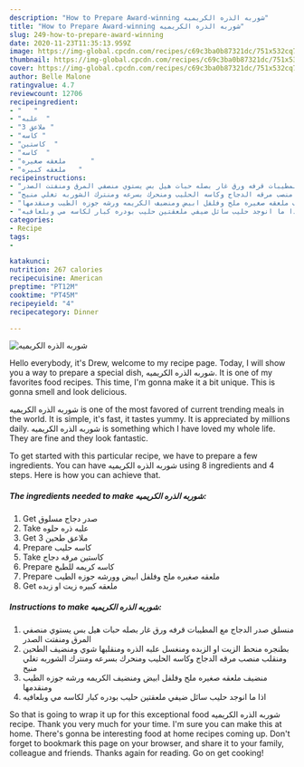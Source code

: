 ```yaml
---
description: "How to Prepare Award-winning شوربه الذره الكريميه"
title: "How to Prepare Award-winning شوربه الذره الكريميه"
slug: 249-how-to-prepare-award-winning
date: 2020-11-23T11:35:13.959Z
image: https://img-global.cpcdn.com/recipes/c69c3ba0b87321dc/751x532cq70/الصورة-الرئيسية-لوصفةشوربه-الذره-الكريميه.jpg
thumbnail: https://img-global.cpcdn.com/recipes/c69c3ba0b87321dc/751x532cq70/الصورة-الرئيسية-لوصفةشوربه-الذره-الكريميه.jpg
cover: https://img-global.cpcdn.com/recipes/c69c3ba0b87321dc/751x532cq70/الصورة-الرئيسية-لوصفةشوربه-الذره-الكريميه.jpg
author: Belle Malone
ratingvalue: 4.7
reviewcount: 12706
recipeingredient:
- "   "
- "علبه  "
- "3 ملاعق "
- "كاسه "
- "كاستين  "
- "كاسه  "
- "ملعقه صغيره      "
- "ملعقه كبيره   "
recipeinstructions:
- "منسلق صدر الدجاج مع المطيبات قرفه ورق غار بصله حبات هيل بس يستوي منصفي المرق ومنفتت الصدر"
- "بطنجره منحط الزيت او الزبده ومنغسل علبه الذره ومنقلبها شوي ومنضيف الطحين ومنقلب منصب مرقه الدجاج وكاسه الحليب ومنحرك بسرعه ومنترك الشوربه تغلي منيح"
- "منضيف ملعقه صغيره ملح وفلفل ابيض ومنضيف الكريمه ورشه جوزه الطيب ومنقدمها"
- "اذا ما انوجد حليب سائل ضيفي ملعقتين حليب بودره كبار لكاسه مي وبلعافيه"
categories:
- Recipe
tags:
- 

katakunci:  
nutrition: 267 calories
recipecuisine: American
preptime: "PT12M"
cooktime: "PT45M"
recipeyield: "4"
recipecategory: Dinner

---
```



![شوربه الذره الكريميه](https://img-global.cpcdn.com/recipes/c69c3ba0b87321dc/751x532cq70/الصورة-الرئيسية-لوصفةشوربه-الذره-الكريميه.jpg)

Hello everybody, it's Drew, welcome to my recipe page. Today, I will show you a way to prepare a special dish, شوربه الذره الكريميه. It is one of my favorites food recipes. This time, I'm gonna make it a bit unique. This is gonna smell and look delicious.



شوربه الذره الكريميه is one of the most favored of current trending meals in the world. It is simple, it's fast, it tastes yummy. It is appreciated by millions daily. شوربه الذره الكريميه is something which I have loved my whole life. They are fine and they look fantastic.


To get started with this particular recipe, we have to prepare a few ingredients. You can have شوربه الذره الكريميه using 8 ingredients and 4 steps. Here is how you can achieve that.

<!--inarticleads1-->

##### The ingredients needed to make شوربه الذره الكريميه:

1. Get  صدر دجاج مسلوق
1. Take علبه ذره حلوه
1. Get 3 ملاعق طحين
1. Prepare كاسه حليب
1. Take كاستين مرقه دجاج
1. Prepare كاسه كريمه للطبخ
1. Prepare ملعقه صغيره ملح وفلفل ابيض وورشه جوزه الطيب
1. Get ملعقه كبيره زيت او زبده




<!--inarticleads2-->

##### Instructions to make شوربه الذره الكريميه:

1. منسلق صدر الدجاج مع المطيبات قرفه ورق غار بصله حبات هيل بس يستوي منصفي المرق ومنفتت الصدر
1. بطنجره منحط الزيت او الزبده ومنغسل علبه الذره ومنقلبها شوي ومنضيف الطحين ومنقلب منصب مرقه الدجاج وكاسه الحليب ومنحرك بسرعه ومنترك الشوربه تغلي منيح
1. منضيف ملعقه صغيره ملح وفلفل ابيض ومنضيف الكريمه ورشه جوزه الطيب ومنقدمها
1. اذا ما انوجد حليب سائل ضيفي ملعقتين حليب بودره كبار لكاسه مي وبلعافيه




So that is going to wrap it up for this exceptional food شوربه الذره الكريميه recipe. Thank you very much for your time. I'm sure you can make this at home. There's gonna be interesting food at home recipes coming up. Don't forget to bookmark this page on your browser, and share it to your family, colleague and friends. Thanks again for reading. Go on get cooking!
